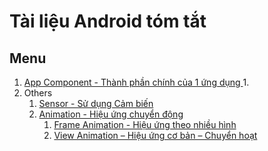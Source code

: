 # Tài liệu Android tóm tắt
## Menu

1. [App Component - Thành phần chính của 1 ứng dụng ](https://github.com/luunghiatran/Android-Quick-docs/blob/master/App-Components/App-Component%20l%C3%A0%20g%C3%AC.md)
    1. 
2. Others
    1. [Sensor - Sử dụng Cảm biến](Sensor.md)
    2. [Animation - Hiệu ứng chuyển động](Sensor.md)
        1. [Frame Animation - Hiệu ứng theo nhiều hình](Animations/Frame-Animation.md)
        2. [View Animation – Hiệu ứng cơ bản – Chuyển hoạt](https://github.com/luunghiatran/Android-Quick-docs/blob/master/Animations/Properties-Animation.md)